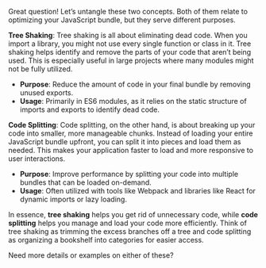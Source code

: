 Great question! Let’s untangle these two concepts. Both of them relate to optimizing your JavaScript bundle, but they serve different purposes.

**Tree Shaking**:
Tree shaking is all about eliminating dead code. When you import a library, you might not use every single function or class in it. Tree shaking helps identify and remove the parts of your code that aren’t being used. This is especially useful in large projects where many modules might not be fully utilized.

- **Purpose**: Reduce the amount of code in your final bundle by removing unused exports.
- **Usage**: Primarily in ES6 modules, as it relies on the static structure of imports and exports to identify dead code.

**Code Splitting**:
Code splitting, on the other hand, is about breaking up your code into smaller, more manageable chunks. Instead of loading your entire JavaScript bundle upfront, you can split it into pieces and load them as needed. This makes your application faster to load and more responsive to user interactions.

- **Purpose**: Improve performance by splitting your code into multiple bundles that can be loaded on-demand.
- **Usage**: Often utilized with tools like Webpack and libraries like React for dynamic imports or lazy loading.

In essence, **tree shaking** helps you get rid of unnecessary code, while **code splitting** helps you manage and load your code more efficiently. Think of tree shaking as trimming the excess branches off a tree and code splitting as organizing a bookshelf into categories for easier access.

Need more details or examples on either of these?